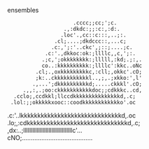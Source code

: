 ensembles 


                         .cccc;;cc;';c.           
                      .,:dkdc:;;:c:,:d:.          
                     .loc'.,cc::c:::,..;:.        
                   .cl;....;dkdccc::,...c;        
                  .c:,';:'..ckc',;::;....;c.      
                .c:'.,dkkoc:ok:;llllc,,c,';:.     
               .;c,';okkkkkkkk:;lllll,:kd;.;:,.   
               co..:kkkkkkkkkk:;llllc':kkc..oNc   
             .cl;.,oxkkkkkkkkkc,:cll;,okkc'.cO;   
             ;k:..ckkkkkkkkkkkl..,;,.;xkko:',l'   
            .,...';dkkkkkkkkkkd;.....ckkkl'.cO;   
         .,,:,.;oo:ckkkkkkkkkkkdoc;;cdkkkc..cd,   
      .cclo;,ccdkkl;llccdkkkkkkkkkkkkkkkd,.c;     
     .lol:;;okkkkkxooc::coodkkkkkkkkkkkko'.oc     
   .c:'..lkkkkkkkkkkkkkkkkkkkkkkkkkkkkkkd,.oc     
  .lo;,:cdkkkkkkkkkkkkkkkkkkkkkkkkkkkkkkd,.c;     
,dx:..;lllllllllllllllllllllllllllllllllc'...     
cNO;........................................      
